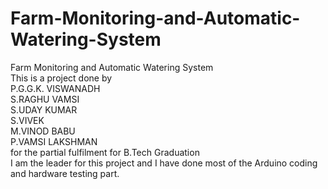 # Farm-Monitoring-and-Automatic-Watering-System

Farm Monitoring and Automatic Watering System \
This is a project done by \
P.G.G.K. VISWANADH\
S.RAGHU VAMSI\
S.UDAY KUMAR\
S.VIVEK\
M.VINOD BABU\
P.VAMSI LAKSHMAN\
for the partial fulfilment for B.Tech Graduation\
I am the leader for this project and I have done most of the Arduino coding and hardware testing part.
